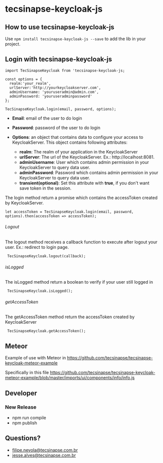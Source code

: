 # tecsinapse-keycloak-js

## How to use tecsinapse-keycloak-js
Use `npm install tecsinapse-keycloak-js --save` to add the lib in your project.

## Login with tecsinapse-keycloak-js
```
import TecSinapseKeycloak from 'tecsinapse-keycloak-js;

const options = {
  realm:'your_realm',
  urlServer:'http://yourkeycloakserver.com',
  adminUsername: 'youruseradmin@admin.com',
  adminPassword: 'youruseradminpassword'
};

TecSinapseKeycloak.login(email, password, options);
```

- **Email**: email of the user to do login

- **Password**: password of the user to do login

- **Options**: an object that contains data to configure your access to KeycloakServer. This object contains following attributes:
  - **realm**: The realm of your application in the KeycloakServer
  - **urlServer**: The url of the KeycloakServer. Ex.: http://localhost:8081.
  - **adminUsername**: User which contains admin permission in your KeycloakServer to query data user.
  - **adminPassword**: Password which contains admin permission in your KeycloakServer to query data user.
  - **transient(optional)**: Set this attribute with **true**, if you don't want save token in the session.

The login method return a promise which contains the accessToken created by KeycloakServer.

```let accessToken = TecSinapseKeycloak.login(email, password, options).then(accessToken => accessToken);```

###### Logout
The logout method receives a callback function to execute after logout your user. Ex.: redirect to login page.

``` TecSinapseKeycloak.logout(callback);```

###### isLogged

The isLogged method return a boolean to verify if your user still logged in

``` TecSinapseKeycloak.isLogged();```

###### getAccessToken

The getAccessToken method return the accessToken created by KeycloakServer

``` TecSinapseKeycloak.getAccessToken();```

## Meteor

Example of use with Meteor in
https://github.com/tecsinapse/tecsinapse-keycloak-meteor-example

Specifically in this file
https://github.com/tecsinapse/tecsinapse-keycloak-meteor-example/blob/master/imports/ui/components/info/info.js

## Developer

### New Release
- npm run compile
- npm publish

## Questions?
- filipe.nevola@tecsinapse.com.br
- jesse.alves@tecsinapse.com.br
